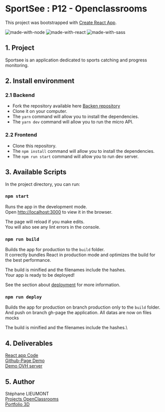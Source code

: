 # SportSee : P12 - Openclassrooms  
This project was bootstrapped with [Create React App](https://github.com/facebook/create-react-app).  
  
![made-with-node](https://img.shields.io/badge/Node.js-43853D?style=for-the-badge&logo=node.js&logoColor=white) ![made-with-react](https://img.shields.io/badge/-ReactJs-61DAFB?style=for-the-badge&logo=react&logoColor=FFFFFF) ![made-with-sass](	https://img.shields.io/badge/Sass-CC6699?style=for-the-badge&logo=sass&logoColor=white) 

## 1. Project  
Sportsee is an application dedicated to sports catching and progress monitoring.

## 2. Install environment  
  
### 2.1 Backend  
- Fork the repository available here [Backen repository](https://github.com/OpenClassrooms-Student-Center/P9-front-end-dashboard)
- Clone it on your computer.
- The `yarn` command will allow you to install the dependencies.
- The `yarn dev` command will allow you to run the micro API.

### 2.2 Frontend  
- Clone this repository.
- The `npm install` command will allow you to install the dependencies.
- The `npm run start` command will allow you to run dev server.

## 3. Available Scripts  
In the project directory, you can run:

### `npm start`

Runs the app in the development mode.\
Open [http://localhost:3000](http://localhost:3000) to view it in the browser.

The page will reload if you make edits.\
You will also see any lint errors in the console.

### `npm run build`  

Builds the app for production to the `build` folder.\
It correctly bundles React in production mode and optimizes the build for the best performance.

The build is minified and the filenames include the hashes.\
Your app is ready to be deployed!

See the section about [deployment](https://facebook.github.io/create-react-app/docs/deployment) for more information.

### `npm run deploy`  
Builds the app for production on branch production only to the `build` folder.\
And push on branch gh-page the application.
All datas are now on files mocks

The build is minified and the filenames include the hashes.\

## 4. Deliverables  
[React app Code](https://github.com/StephaneLi/StephaneLieumont_12_23032022)  
[Github-Page Demo](https://stephaneli.github.io/StephaneLieumont_12_23032022/)  
[Demo OVH server](https://oc.sli-3d.fr/P12_SportSee/)  

## 5. Author  
Stéphane LIEUMONT  
[Projects OpenClassrooms](https://oc.sli-3d.fr/)  
[Portfolio 3D](https://portfolio.sli-3d.fr/)  
